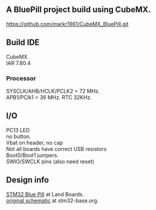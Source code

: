 
## A BluePill project build using CubeMX.
https://github.com/markr1961/CubeMX_BluePill.git  

## Build IDE
CubeMX  
IAR 7.80.4  

### Processor
SYSCLK/AHB/HCLK/PCLK2 = 72 MHz.  
APB1/PClk1 = 36 MHz.
RTC 32KHz.  

## I/O
PC13    LED  
no button.  
Vbat on header, no cap  
Not all boards have correct USB resistors  
Boot0/Boot1 jumpers.  
SWIO/SWCLK pins (also need reset)  

## Design info
[STM32 Blue Pill](https://www.land-boards.com/blwiki/index.php?title=STM32_Blue_Pill) at Land Boards.  
[original schematic](https://stm32-base.org/assets/pdf/boards/original-schematic-STM32F103C8T6-Blue_Pill.pdf) at stm32-base.org.  
